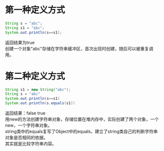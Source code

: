 # 第一种定义方式
```java
String s = "abc";
String s1 = "abc";		
System.out.println(s==s1);
```
返回结果为true  
创建一个对象"abc"存储在字符串缓冲区，首次出现时创建，随后可以被重复调用。
# 第二种定义方式
```java
String s1 = new String("abc");
String s = "abc"
System.out.println(s==s1)
System.out.println(s.equals(s1))
```
返回结果：false true  
用new的方法创建字符串对象，存储位置在堆内存中，实际创建了两个对象，一个new，一个字符串对象。  
string类中的equals复写了Object中的equals，建立了string类自己的判断字符串对象是否相同的依据。  
其实就是比较字符串内容。
